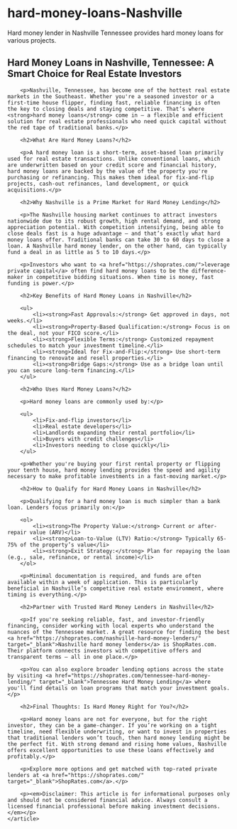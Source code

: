 # hard-money-loans-Nashville
Hard money lender in Nashville Tennessee provides hard money loans for various projects.
<!DOCTYPE html>
<html lang="en">
<head>
    <meta charset="UTF-8">
    <meta name="viewport" content="width=device-width, initial-scale=1.0">
    <title>Hard Money Loans Nashville Tennessee | Fast Real Estate Financing</title>
    <meta name="description" content="Explore hard money loans in Nashville, Tennessee. Learn how real estate investors use private lending for fast, flexible funding. Get started today.">
</head>
<body>
    <article>
        <h1>Hard Money Loans in Nashville, Tennessee: A Smart Choice for Real Estate Investors</h1>

        <p>Nashville, Tennessee, has become one of the hottest real estate markets in the Southeast. Whether you're a seasoned investor or a first-time house flipper, finding fast, reliable financing is often the key to closing deals and staying competitive. That’s where <strong>hard money loans</strong> come in — a flexible and efficient solution for real estate professionals who need quick capital without the red tape of traditional banks.</p>

        <h2>What Are Hard Money Loans?</h2>

        <p>A hard money loan is a short-term, asset-based loan primarily used for real estate transactions. Unlike conventional loans, which are underwritten based on your credit score and financial history, hard money loans are backed by the value of the property you're purchasing or refinancing. This makes them ideal for fix-and-flip projects, cash-out refinances, land development, or quick acquisitions.</p>

        <h2>Why Nashville is a Prime Market for Hard Money Lending</h2>

        <p>The Nashville housing market continues to attract investors nationwide due to its robust growth, high rental demand, and strong appreciation potential. With competition intensifying, being able to close deals fast is a huge advantage — and that’s exactly what hard money loans offer. Traditional banks can take 30 to 60 days to close a loan. A Nashville hard money lender, on the other hand, can typically fund a deal in as little as 5 to 10 days.</p>

        <p>Investors who want to <a href="https://shoprates.com/">leverage private capital</a> often find hard money loans to be the difference-maker in competitive bidding situations. When time is money, fast funding is power.</p>

        <h2>Key Benefits of Hard Money Loans in Nashville</h2>

        <ul>
            <li><strong>Fast Approvals:</strong> Get approved in days, not weeks.</li>
            <li><strong>Property-Based Qualification:</strong> Focus is on the deal, not your FICO score.</li>
            <li><strong>Flexible Terms:</strong> Customized repayment schedules to match your investment timeline.</li>
            <li><strong>Ideal for Fix-and-Flip:</strong> Use short-term financing to renovate and resell properties.</li>
            <li><strong>Bridge Gaps:</strong> Use as a bridge loan until you can secure long-term financing.</li>
        </ul>

        <h2>Who Uses Hard Money Loans?</h2>

        <p>Hard money loans are commonly used by:</p>

        <ul>
            <li>Fix-and-flip investors</li>
            <li>Real estate developers</li>
            <li>Landlords expanding their rental portfolio</li>
            <li>Buyers with credit challenges</li>
            <li>Investors needing to close quickly</li>
        </ul>

        <p>Whether you're buying your first rental property or flipping your tenth house, hard money lending provides the speed and agility necessary to make profitable investments in a fast-moving market.</p>

        <h2>How to Qualify for Hard Money Loans in Nashville</h2>

        <p>Qualifying for a hard money loan is much simpler than a bank loan. Lenders focus primarily on:</p>

        <ol>
            <li><strong>The Property Value:</strong> Current or after-repair value (ARV)</li>
            <li><strong>Loan-to-Value (LTV) Ratio:</strong> Typically 65-75% of the property’s value</li>
            <li><strong>Exit Strategy:</strong> Plan for repaying the loan (e.g., sale, refinance, or rental income)</li>
        </ol>

        <p>Minimal documentation is required, and funds are often available within a week of application. This is particularly beneficial in Nashville’s competitive real estate environment, where timing is everything.</p>

        <h2>Partner with Trusted Hard Money Lenders in Nashville</h2>

        <p>If you're seeking reliable, fast, and investor-friendly financing, consider working with local experts who understand the nuances of the Tennessee market. A great resource for finding the best <a href="https://shoprates.com/nashville-hard-money-lenders/" target="_blank">Nashville hard money lenders</a> is ShopRates.com. Their platform connects investors with competitive offers and transparent terms — all in one place.</p>

        <p>You can also explore broader lending options across the state by visiting <a href="https://shoprates.com/tennessee-hard-money-lending/" target="_blank">Tennessee Hard Money Lending</a> where you'll find details on loan programs that match your investment goals.</p>

        <h2>Final Thoughts: Is Hard Money Right for You?</h2>

        <p>Hard money loans are not for everyone, but for the right investor, they can be a game-changer. If you’re working on a tight timeline, need flexible underwriting, or want to invest in properties that traditional lenders won’t touch, then hard money lending might be the perfect fit. With strong demand and rising home values, Nashville offers excellent opportunities to use these loans effectively and profitably.</p>

        <p>Explore more options and get matched with top-rated private lenders at <a href="https://shoprates.com/" target="_blank">ShopRates.com</a>.</p>

        <p><em>Disclaimer: This article is for informational purposes only and should not be considered financial advice. Always consult a licensed financial professional before making investment decisions.</em></p>
    </article>
</body>
</html>
